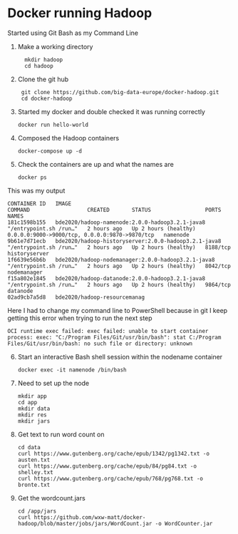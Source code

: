 # Docker running Hadoop

Started using Git Bash as my Command Line

1. Make a working directory
   ```
     mkdir hadoop
     cd hadoop 
   ```

2. Clone the git hub
   ```
    git clone https://github.com/big-data-europe/docker-hadoop.git
    cd docker-hadoop
   ```
   
3. Started my docker and double checked it was running correctly
   ```
   docker run hello-world 
   ```
   
4. Composed the Hadoop containers 
   ```
   docker-compose up -d
   ```

5. Check the containers are up and what the names are
   ```
   docker ps
   ```
This was my output
   
   ```
   CONTAINER ID   IMAGE                                                    COMMAND                  CREATED       STATUS                 PORTS                                            NAMES
   181c1598b155   bde2020/hadoop-namenode:2.0.0-hadoop3.2.1-java8          "/entrypoint.sh /run…"   2 hours ago   Up 2 hours (healthy)   0.0.0.0:9000->9000/tcp, 0.0.0.0:9870->9870/tcp   namenode
   9b61e7d71ecb   bde2020/hadoop-historyserver:2.0.0-hadoop3.2.1-java8     "/entrypoint.sh /run…"   2 hours ago   Up 2 hours (healthy)   8188/tcp                                         historyserver
   1f6639e56b6b   bde2020/hadoop-nodemanager:2.0.0-hadoop3.2.1-java8       "/entrypoint.sh /run…"   2 hours ago   Up 2 hours (healthy)   8042/tcp                                         nodemanager
   f15a802e1845   bde2020/hadoop-datanode:2.0.0-hadoop3.2.1-java8          "/entrypoint.sh /run…"   2 hours ago   Up 2 hours (healthy)   9864/tcp                                         datanode
   02ad9cb7a5d8   bde2020/hadoop-resourcemanag
   ```
Here I had to change my command line to PowerShell because in git I keep getting this error when trying to run the next step
   ```
   OCI runtime exec failed: exec failed: unable to start container process: exec: "C:/Program Files/Git/usr/bin/bash": stat C:/Program Files/Git/usr/bin/bash: no such file or directory: unknown
   ```
6. Start an interactive Bash shell session within the nodename container

   ```
   docker exec -it namenode /bin/bash
   ```

7. Need to set up the node

   ```
   mkdir app
   cd app
   mkdir data
   mkdir res
   mkdir jars
   ```

8. Get text to run word count on

   ```
   cd data
   curl https://www.gutenberg.org/cache/epub/1342/pg1342.txt -o austen.txt
   curl https://www.gutenberg.org/cache/epub/84/pg84.txt -o shelley.txt
   curl https://www.gutenberg.org/cache/epub/768/pg768.txt -o bronte.txt
   ```

9. Get the wordcount.jars

   ```
   cd /app/jars
   curl https://github.com/wxw-matt/docker-hadoop/blob/master/jobs/jars/WordCount.jar -o WordCounter.jar
   ```
   
